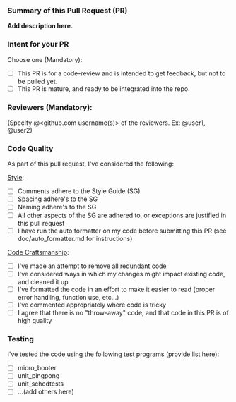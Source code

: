 ### Summary of this Pull Request (PR)

**Add description here.**

### Intent for your PR

Choose one (Mandatory):

- [ ] This PR is for a code-review and is intended to get feedback, but not to be pulled yet.
- [ ] This PR is mature, and ready to be integrated into the repo.

### Reviewers (Mandatory):
(Specify @<github.com username(s)> of the reviewers. Ex: @user1, @user2)


### Code Quality

As part of this pull request, I've considered the following:

[Style](https://github.com/gparmer/composite/raw/ppos/doc/style_guide/composite_coding_style.pdf):

- [ ] Comments adhere to the Style Guide (SG)
- [ ] Spacing adhere's to the SG
- [ ] Naming adhere's to the SG
- [ ] All other aspects of the SG are adhered to, or exceptions are justified in this pull request
- [ ] I have run the auto formatter on my code before submitting this PR (see doc/auto_formatter.md for instructions)

[Code Craftsmanship](http://www2.seas.gwu.edu/~gparmer/posts/2016-03-07-code-craftsmanship.html):

- [ ] I've made an attempt to remove all redundant code
- [ ] I've considered ways in which my changes might impact existing code, and cleaned it up
- [ ] I've formatted the code in an effort to make it easier to read (proper error handling, function use, etc...)
- [ ] I've commented appropriately where code is tricky
- [ ] I agree that there is no "throw-away" code, and that code in this PR is of high quality

### Testing

I've tested the code using the following test programs (provide list here):

- [ ] micro_booter
- [ ] unit_pingpong
- [ ] unit_schedtests
- [ ] ...(add others here)
